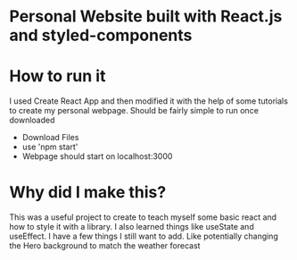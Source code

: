 # Personal Website built with React.js and styled-components

# How to run it
I used Create React App and then modified it with the help of some tutorials to create my personal webpage. Should be fairly simple to run once downloaded 

- Download Files
- use 'npm start'
- Webpage should start on localhost:3000

# Why did I make this?
This was a useful project to create to teach myself some basic react and how to style it with a library. I also learned things like useState and useEffect. I have a few things I still want to add. Like potentially changing the Hero background to match the weather forecast

